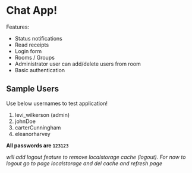 # Chat App!

Features:

- Status notifications
- Read receipts
- Login form
- Rooms / Groups
- Administrator user can add/delete users from room
- Basic authentication

## Sample Users

Use below usernames to test application!

1. levi_wilkerson (admin)
2. johnDoe
3. carterCunningham
4. eleanorharvey

**All passwords are `123123`**

_will add logout feature to remove localstorage cache (logout). For now to logout go to page localstorage and del cache and refresh page_
